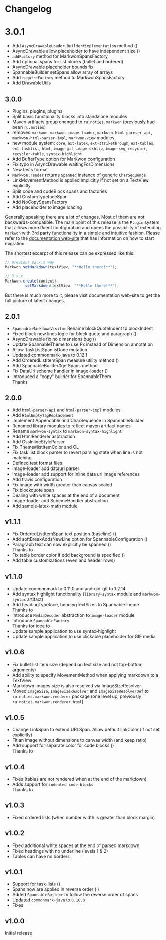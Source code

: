 # Changelog

# 3.0.1
* Add `AsyncDrawableLoader.Builder#implementation` method (<GithubIssue id="109" />)
* AsyncDrawable allow placeholder to have independent size (<GithubIssue id="115" />)
* `addFactory` method for MarkwonSpansFactory
* Add optional spans for list blocks (bullet and ordered)
* AsyncDrawable placeholder bounds fix
* SpannableBuilder setSpans allow array of arrays
* Add `requireFactory` method to MarkwonSpansFactory
* Add DrawableUtils

## 3.0.0
* Plugins, plugins, plugins
* Split basic functionality blocks into standalone modules
* Maven artifacts group changed to `ru.noties.markwon` (previously had been `ru.noties`)
* removed `markwon`, `markwon-image-loader`, `markwon-html-pareser-api`, `markwon-html-parser-impl`, `markwon-view` modules
* new module system: `core`, `ext-latex`, `ext-strikethrough`, `ext-tables`, `ext-tasklist`, `html`, `image-gif`, `image-okhttp`, `image-svg`, `recycler`, `recycler-table`, `syntax-highlight`
* Add BufferType option for Markwon configuration
* Fix typo in AsyncDrawable waitingForDimensions
* New tests format
* `Markwon.render` returns `Spanned` instance of generic `CharSequence`
* LinkMovementMethod is applied implicitly if not set on a TextView explicitly
* Split code and codeBlock spans and factories
* Add CustomTypefaceSpan 
* Add NoCopySpansFactory
* Add placeholder to image loading

Generally speaking there are a lot of changes. Most of them are not backwards-compatible.
The main point of this release is the `Plugin` system that allows more fluent configuration
and opens the possibility of extending `Markwon` with 3rd party functionality in a simple
and intuitive fashion. Please refer to the [documentation web-site](https://noties.github.io/Markwon)
that has information on how to start migration.

The shortest excerpt of this release can be expressed like this:

```java
// previous v2.x.x way
Markwon.setMarkdown(textView, "**Hello there!**");
```

```java
// 3.x.x
Markwon.create(context)
        .setMarkdown(textView, "**Hello there!**");
```

But there is much more to it, please visit documentation web-site
to get the full picture of latest changes.

## 2.0.1
* `SpannableMarkdownVisitor` Rename blockQuoteIndent to blockIndent
* Fixed block new lines logic for block quote and paragraph (<GithubIssue id="82" />)
* AsyncDrawable fix no dimensions bug (<GithubIssue id="81" />)
* Update SpannableTheme to use Px instead of Dimension annotation
* Allow TaskListSpan isDone mutation
* Updated commonmark-java to 0.12.1
* Add OrderedListItemSpan measure utility method (<GithubIssue id="78" />)
* Add SpannableBuilder#getSpans method
* Fix DataUri scheme handler in image-loader (<GithubIssue id="74" />)
* Introduced a "copy" builder for SpannableThem <br>Thanks <GithubUser name="c-b-h" />

## 2.0.0
* Add `html-parser-api` and `html-parser-impl` modules
* Add `HtmlEmptyTagReplacement`
* Implement Appendable and CharSequence in SpannableBuilder
* Renamed library modules to reflect maven artifact names
* Rename `markwon-syntax` to `markwon-syntax-highlight`
* Add HtmlRenderer asbtraction
* Add CssInlineStyleParser
* Fix Theme#listItemColor and OL
* Fix task list block parser to revert parsing state when line is not matching
* Defined test format files
* image-loader add datauri parser
* image-loader add support for inline data uri image references
* Add travis configuration
* Fix image with width greater than canvas scaled
* Fix blockquote span
* Dealing with white spaces at the end of a document
* image-loader add SchemeHandler abstraction
* Add sample-latex-math module

## v1.1.1
* Fix OrderedListItemSpan text position (baseline) (<GithubIssue id="55" />)
* Add softBreakAddsNewLine option for SpannableConfiguration (<GithubIssue id="54" />)
* Paragraph text can now explicitly be spanned (<GithubPull id="58" />)<br>Thanks to <GithubUser name="c-b-h" />
* Fix table border color if odd background is specified (<GithubIssue id="56" />)
* Add table customizations (even and header rows)

## v1.1.0
* Update commonmark to 0.11.0 and android-gif to 1.2.14
* Add syntax highlight functionality (`library-syntax` module and `markwon-syntax` artifact)
* Add headingTypeface, headingTextSizes to SpannableTheme<br>Thanks to <GithubUser name="edenman" />
* Introduce `MediaDecoder` abstraction to `image-loader` module
* Introduce `SpannableFactory`<br>Thanks for idea to <GithubUser name="c-b-h" />
* Update sample application to use syntax-highlight
* Update sample application to use clickable placeholder for GIF media

## v1.0.6
* Fix bullet list item size (depend on text size and not top-bottom arguments)
* Add ability to specify MovementMethod when applying markdown to a TextView
* Markdown images size is also resolved via ImageSizeResolver
* Moved `ImageSize`, `ImageSizeResolver` and `ImageSizeResolverDef` 
to `ru.noties.markwon.renderer` package (one level up, previously `ru.noties.markwon.renderer.html`)

## v1.0.5
* Change LinkSpan to extend URLSpan. Allow default linkColor (if not set explicitly)
* Fit an image without dimensions to canvas width (and keep ratio)
* Add support for separate color for code blocks (<GithubPull id="37" />)<br>Thanks to <GithubUser name="Arcnor" />

## v1.0.4
* Fixes <GithubIssue id="28"/> (tables are not rendered when at the end of the markdown)
* Adds support for `indented code blocks`<br>Thanks to <GithubUser name="dlew"/>

## v1.0.3
* Fixed ordered lists (when number width is greater than block margin)

## v1.0.2
* Fixed additional white spaces at the end of parsed markdown
* Fixed headings with no underline (levels 1 &amp; 2)
* Tables can have no borders

## v1.0.1
* Support for task-lists (<GithubIssue id="2" />)
* Spans now are applied in reverse order (<GithubIssue id="5" /> <GithubIssue id="10" />)
* Added `SpannableBuilder` to follow the reverse order of spans
* Updated `commonmark-java` to `0.10.0`
* Fixes <GithubIssue id="1" />

## v1.0.0

Initial release